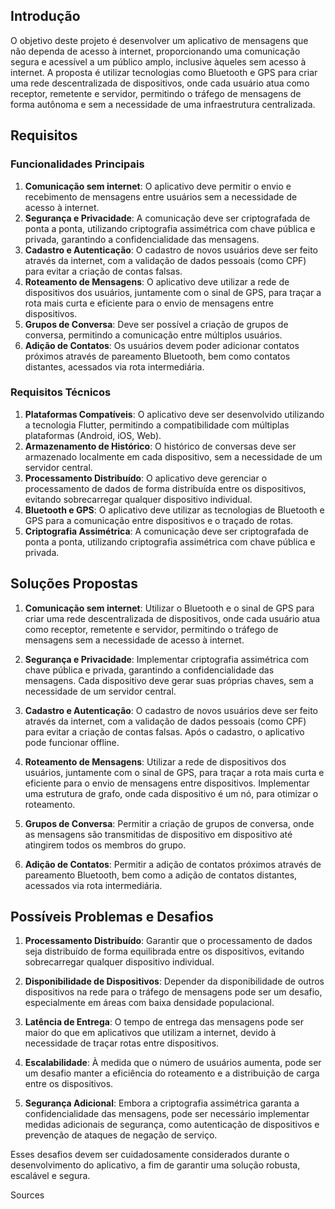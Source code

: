 ## Introdução

O objetivo deste projeto é desenvolver um aplicativo de mensagens que não dependa de acesso à internet, proporcionando uma comunicação segura e acessível a um público amplo, inclusive àqueles sem acesso à internet. A proposta é utilizar tecnologias como Bluetooth e GPS para criar uma rede descentralizada de dispositivos, onde cada usuário atua como receptor, remetente e servidor, permitindo o tráfego de mensagens de forma autônoma e sem a necessidade de uma infraestrutura centralizada.

## Requisitos

### Funcionalidades Principais

1. **Comunicação sem internet**: O aplicativo deve permitir o envio e recebimento de mensagens entre usuários sem a necessidade de acesso à internet.
2. **Segurança e Privacidade**: A comunicação deve ser criptografada de ponta a ponta, utilizando criptografia assimétrica com chave pública e privada, garantindo a confidencialidade das mensagens.
3. **Cadastro e Autenticação**: O cadastro de novos usuários deve ser feito através da internet, com a validação de dados pessoais (como CPF) para evitar a criação de contas falsas.
4. **Roteamento de Mensagens**: O aplicativo deve utilizar a rede de dispositivos dos usuários, juntamente com o sinal de GPS, para traçar a rota mais curta e eficiente para o envio de mensagens entre dispositivos.
5. **Grupos de Conversa**: Deve ser possível a criação de grupos de conversa, permitindo a comunicação entre múltiplos usuários.
6. **Adição de Contatos**: Os usuários devem poder adicionar contatos próximos através de pareamento Bluetooth, bem como contatos distantes, acessados via rota intermediária.

### Requisitos Técnicos

1. **Plataformas Compatíveis**: O aplicativo deve ser desenvolvido utilizando a tecnologia Flutter, permitindo a compatibilidade com múltiplas plataformas (Android, iOS, Web).
2. **Armazenamento de Histórico**: O histórico de conversas deve ser armazenado localmente em cada dispositivo, sem a necessidade de um servidor central.
3. **Processamento Distribuído**: O aplicativo deve gerenciar o processamento de dados de forma distribuída entre os dispositivos, evitando sobrecarregar qualquer dispositivo individual.
4. **Bluetooth e GPS**: O aplicativo deve utilizar as tecnologias de Bluetooth e GPS para a comunicação entre dispositivos e o traçado de rotas.
5. **Criptografia Assimétrica**: A comunicação deve ser criptografada de ponta a ponta, utilizando criptografia assimétrica com chave pública e privada.

## Soluções Propostas

1. **Comunicação sem internet**: Utilizar o Bluetooth e o sinal de GPS para criar uma rede descentralizada de dispositivos, onde cada usuário atua como receptor, remetente e servidor, permitindo o tráfego de mensagens sem a necessidade de acesso à internet.

2. **Segurança e Privacidade**: Implementar criptografia assimétrica com chave pública e privada, garantindo a confidencialidade das mensagens. Cada dispositivo deve gerar suas próprias chaves, sem a necessidade de um servidor central.

3. **Cadastro e Autenticação**: O cadastro de novos usuários deve ser feito através da internet, com a validação de dados pessoais (como CPF) para evitar a criação de contas falsas. Após o cadastro, o aplicativo pode funcionar offline.

4. **Roteamento de Mensagens**: Utilizar a rede de dispositivos dos usuários, juntamente com o sinal de GPS, para traçar a rota mais curta e eficiente para o envio de mensagens entre dispositivos. Implementar uma estrutura de grafo, onde cada dispositivo é um nó, para otimizar o roteamento.

5. **Grupos de Conversa**: Permitir a criação de grupos de conversa, onde as mensagens são transmitidas de dispositivo em dispositivo até atingirem todos os membros do grupo.

6. **Adição de Contatos**: Permitir a adição de contatos próximos através de pareamento Bluetooth, bem como a adição de contatos distantes, acessados via rota intermediária.

## Possíveis Problemas e Desafios

1. **Processamento Distribuído**: Garantir que o processamento de dados seja distribuído de forma equilibrada entre os dispositivos, evitando sobrecarregar qualquer dispositivo individual.

2. **Disponibilidade de Dispositivos**: Depender da disponibilidade de outros dispositivos na rede para o tráfego de mensagens pode ser um desafio, especialmente em áreas com baixa densidade populacional.

3. **Latência de Entrega**: O tempo de entrega das mensagens pode ser maior do que em aplicativos que utilizam a internet, devido à necessidade de traçar rotas entre dispositivos.

4. **Escalabilidade**: À medida que o número de usuários aumenta, pode ser um desafio manter a eficiência do roteamento e a distribuição de carga entre os dispositivos.

5. **Segurança Adicional**: Embora a criptografia assimétrica garanta a confidencialidade das mensagens, pode ser necessário implementar medidas adicionais de segurança, como autenticação de dispositivos e prevenção de ataques de negação de serviço.

Esses desafios devem ser cuidadosamente considerados durante o desenvolvimento do aplicativo, a fim de garantir uma solução robusta, escalável e segura.

Sources
